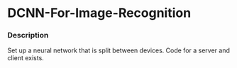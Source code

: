 # DCNN-For-Image-Recognition

### Description ###
Set up a neural network that is split between devices. Code for a server and client exists.
